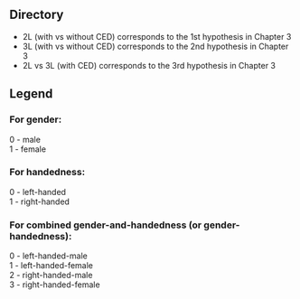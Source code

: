 ## Directory
- 2L (with vs without CED) corresponds to the 1st hypothesis in Chapter 3
- 3L (with vs without CED) corresponds to the 2nd hypothesis in Chapter 3
- 2L vs 3L (with CED) corresponds to the 3rd hypothesis in Chapter 3

## Legend

### For gender:
0 - male <br>
1 - female <br>

### For handedness:
0 - left-handed <br>
1 - right-handed <br>

### For combined gender-and-handedness (or gender-handedness):
0 - left-handed-male <br>
1 - left-handed-female <br>
2 - right-handed-male <br>
3 - right-handed-female <br>
